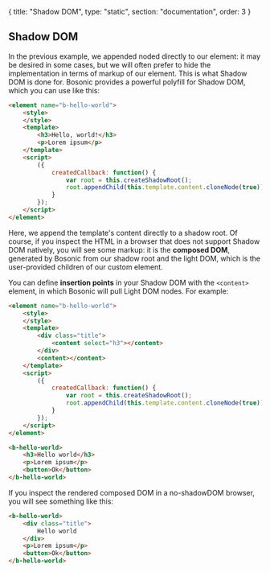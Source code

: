 {
  title: "Shadow DOM",
  type: "static",
  section: "documentation",
  order: 3
}

## Shadow DOM

In the previous example, we appended noded directly to our element: it may be desired in some cases, but we will often prefer to hide the implementation in terms of markup of our element. This is what Shadow DOM is done for. Bosonic provides a powerful polyfill for Shadow DOM, which you can use like this:

``` html
<element name="b-hello-world">
    <style>    
    </style>
    <template>
        <h3>Hello, world!</h3>
        <p>Lorem ipsum</p>
    </template>
    <script>
        ({
            createdCallback: function() {
                var root = this.createShadowRoot();
                root.appendChild(this.template.content.cloneNode(true));
            }
        });
    </script>
</element>
```

Here, we append the template's content directly to a shadow root. Of course, if you inspect the HTML in a browser that does not support Shadow DOM natively, you will see some markup: it is the __composed DOM__, generated by Bosonic from our shadow root and the light DOM, which is the user-provided children of our custom element.

You can define __insertion points__ in your Shadow DOM with the `<content>` element, in which Bosonic will pull Light DOM nodes. For example:

``` html
<element name="b-hello-world">
    <style>    
    </style>
    <template>
        <div class="title">
            <content select="h3"></content>
        </div>
        <content></content>
    </template>
    <script>
        ({
            createdCallback: function() {
                var root = this.createShadowRoot();
                root.appendChild(this.template.content.cloneNode(true));
            }
        });
    </script>
</element>
```
``` html
<b-hello-world>
    <h3>Hello world</h3>
    <p>Lorem ipsum</p>
    <button>Ok</button>
</b-hello-world>
```

If you inspect the rendered composed DOM in a no-shadowDOM browser, you will see something like this:

``` html
<b-hello-world>
    <div class="title">
        Hello world
    </div>
    <p>Lorem ipsum</p>
    <button>Ok</button>
</b-hello-world>
```